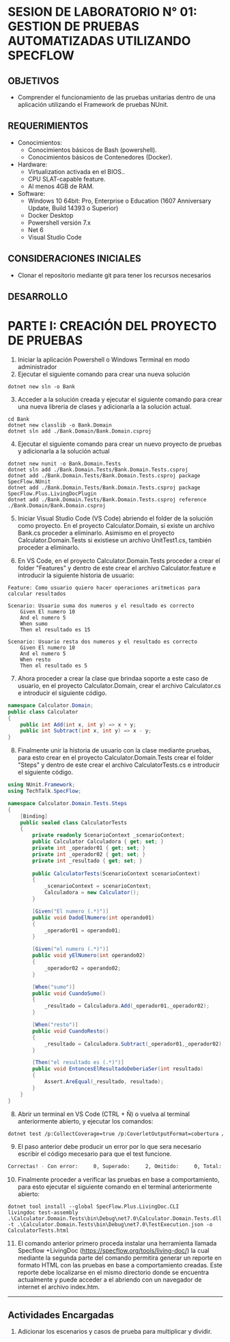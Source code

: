 # SESION DE LABORATORIO N° 01: GESTION DE PRUEBAS AUTOMATIZADAS UTILIZANDO SPECFLOW

## OBJETIVOS
  * Comprender el funcionamiento de las pruebas unitarias dentro de una aplicación utilizando el Framework de pruebas NUnit.

## REQUERIMIENTOS
  * Conocimientos: 
    - Conocimientos básicos de Bash (powershell).
    - Conocimientos básicos de Contenedores (Docker).
  * Hardware:
    - Virtualization activada en el BIOS..
    - CPU SLAT-capable feature.
    - Al menos 4GB de RAM.
  * Software:
    - Windows 10 64bit: Pro, Enterprise o Education (1607 Anniversary Update, Build 14393 o Superior)
    - Docker Desktop 
    - Powershell versión 7.x
    - Net 6
    - Visual Studio Code

## CONSIDERACIONES INICIALES
  * Clonar el repositorio mediante git para tener los recursos necesarios

## DESARROLLO

# PARTE I: CREACIÓN DEL PROYECTO DE PRUEBAS

1. Iniciar la aplicación Powershell o Windows Terminal en modo administrador 
2. Ejecutar el siguiente comando para crear una nueva solución
```
dotnet new sln -o Bank
```
3. Acceder a la solución creada y ejecutar el siguiente comando para crear una nueva libreria de clases y adicionarla a la solución actual.
```
cd Bank
dotnet new classlib -o Bank.Domain
dotnet sln add ./Bank.Domain/Bank.Domain.csproj
```
4. Ejecutar el siguiente comando para crear un nuevo proyecto de pruebas y adicionarla a la solución actual
```
dotnet new nunit -o Bank.Domain.Tests
dotnet sln add ./Bank.Domain.Tests/Bank.Domain.Tests.csproj
dotnet add ./Bank.Domain.Tests/Bank.Domain.Tests.csproj package SpecFlow.NUnit
dotnet add ./Bank.Domain.Tests/Bank.Domain.Tests.csproj package SpecFlow.Plus.LivingDocPlugin
dotnet add ./Bank.Domain.Tests/Bank.Domain.Tests.csproj reference ./Bank.Domain/Bank.Domain.csproj
```
5. Iniciar Visual Studio Code (VS Code) abriendo el folder de la solución como proyecto. En el proyecto Calculator.Domain, si existe un archivo Bank.cs proceder a eliminarlo. Asimismo en el proyecto Calculator.Domain.Tests si existiese un archivo UnitTest1.cs, también proceder a eliminarlo.

6. En VS Code, en el proyecto Calculator.Domain.Tests proceder a crear el folder "Features" y dentro de este crear el archivo Calculator.feature e introducir la siguiente historia de usuario:
```Gherkin
Feature: Como usuario quiero hacer operaciones aritmeticas para calcular resultados

Scenario: Usuario suma dos numeros y el resultado es correcto
	Given El numero 10
    And el numero 5
	When sumo
	Then el resultado es 15

Scenario: Usuario resta dos numeros y el resultado es correcto
	Given El numero 10
    And el numero 5
	When resto
	Then el resultado es 5
 ```
7. Ahora proceder a crear la clase que brindaa soporte a este caso de usuario, en el proyecto Calculator.Domain, crear el archivo Calculator.cs e introducir el siguiente código.
```C#
namespace Calculator.Domain;
public class Calculator
{
    public int Add(int x, int y) => x + y;
    public int Subtract(int x, int y) => x - y;
}
```
8. Finalmente unir la historia de usuario con la clase mediante pruebas, para esto crear en el proyecto Calculator.Domain.Tests crear el folder "Steps" y dentro de este crear el archivo CalculatorTests.cs e introducir el siguiente código.
```C#
using NUnit.Framework;
using TechTalk.SpecFlow;

namespace Calculator.Domain.Tests.Steps
{
    [Binding]
    public sealed class CalculatorTests
    {
        private readonly ScenarioContext _scenarioContext;
        public Calculator Calculadora { get; set; }
        private int _operador01 { get; set; }
        private int _operador02 { get; set; }
        private int _resultado { get; set; }
        
        public CalculatorTests(ScenarioContext scenarioContext)
        {
            _scenarioContext = scenarioContext;
            Calculadora = new Calculator();
        }

        [Given("El numero (.*)")]
        public void DadoElNumero(int operando01)
        {
            _operador01 = operando01;
        }

        [Given("el numero (.*)")]
        public void yElNumero(int operando02)
        {
            _operador02 = operando02;
        }

        [When("sumo")]
        public void CuandoSumo()
        {
            _resultado = Calculadora.Add(_operador01,_operador02);
        }

        [When("resto")]
        public void CuandoResto()
        {
            _resultado = Calculadora.Subtract(_operador01,_operador02);
        }

        [Then("el resultado es (.*)")]
        public void EntoncesElResultadoDeberiaSer(int resultado)
        {
            Assert.AreEqual(_resultado, resultado);
        }        
    }
}
```

8. Abrir un terminal en VS Code (CTRL + Ñ) o vuelva al terminal anteriormente abierto, y ejecutar los comandos:
```Bash
dotnet test /p:CollectCoverage=true /p:CoverletOutputFormat=cobertura /p:CoverletOutput=..\Cobertura\
```
9. El paso anterior debe producir un error por lo que sera necesario escribir el código mecesario para que el test funcione. 
```Bash
Correctas! - Con error:     0, Superado:     2, Omitido:     0, Total:     2, Duración: 27 ms 
```
10. Finalmente proceder a verificar las pruebas en base a comportamiento, para esto ejecutar el siguiente comando en el terminal anteriormente abierto:
```
dotnet tool install --global SpecFlow.Plus.LivingDoc.CLI
livingdoc test-assembly .\Calculator.Domain.Tests\bin\Debug\net7.0\Calculator.Domain.Tests.dll -t .\Calculator.Domain.Tests\bin\Debug\net7.0\TestExecution.json -o CalculatorTests.html
```
11. El comando anterior primero proceda instalar una herramienta llamada Specflow +LivingDoc  (https://specflow.org/tools/living-doc/) la cual mediante la segunda parte del comando permitira generar un reporte en formato HTML con las pruebas en base a comportamiento creadas. Este reporte debe localizarse en el mismo directorio donde se encuentra actualmente y puede acceder a el abriendo con un navegador de internet el archivo index.htm.

---
## Actividades Encargadas
1. Adicionar los escenarios y casos de prueba para multiplicar y dividir.
